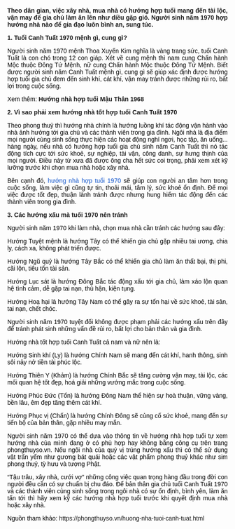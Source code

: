 <p dir="ltr" style="text-align:justify"><span style="font-family:arial,helvetica,sans-serif"><span style="font-size:14px"><strong>Theo dân gian, việc xây nhà, mua nhà có hướng hợp tuổi mang đến tài lộc, vận may để gia chủ làm ăn lên như diều gặp gió. Người sinh năm 1970 hợp hướng nhà nào để gia đạo luôn bình an, sung túc.</strong></span></span></p>

<p dir="ltr" style="text-align:justify"><span style="font-family:arial,helvetica,sans-serif"><span style="font-size:14px"><strong>1. Tuổi Canh Tuất 1970 mệnh gì, cung gì?</strong></span></span></p>

<p dir="ltr" style="text-align:justify"><span style="font-family:arial,helvetica,sans-serif"><span style="font-size:14px"><span style="background-color:transparent; color:rgb(0, 0, 0)">Người sinh năm 1970 mệnh Thoa Xuyến Kim nghĩa là vàng trang sức, tuổi Canh Tuất là con chó trong 12 con giáp. Xét về cung mệnh thì nam cung Chấn hành Mộc thuộc Đông Tứ Mệnh, nữ cung Chấn hành Mộc thuộc Đông Tứ Mệnh. Biết được người sinh năm Canh Tuất mệnh gì, cung gì sẽ giúp xác định được hướng hợp tuổi gia chủ đem đến sinh khí, cát khí, vận may tránh được những rủi ro, bất lợi trong cuộc sống.</span></span></span></p>

<p dir="ltr" style="text-align:justify"><span style="font-family:arial,helvetica,sans-serif"><span style="font-size:14px"><span style="background-color:transparent; color:rgb(0, 0, 0)">Xem thêm: </span><a href="https://myspace.com/phongthuyhoangtam/post/activity_profile_82316482_bb10b743d6854377802c617d68a14852/comments" style="text-decoration-line: none;"><strong>Hướng nhà hợp tuổi Mậu Thân 1968</strong></a></span></span></p>

<p dir="ltr" style="text-align:justify"><span style="font-family:arial,helvetica,sans-serif"><span style="font-size:14px"><strong>2. Vì sao phải xem hướng nhà tốt hợp tuổi Canh Tuất 1970</strong></span></span></p>

<p dir="ltr" style="text-align:justify"><span style="font-family:arial,helvetica,sans-serif"><span style="font-size:14px"><span style="background-color:transparent; color:rgb(0, 0, 0)">Theo phong thuỷ thì hướng nhà chính là hướng luồng khí tác động vận hành vào nhà ảnh hưởng tới gia chủ và các thành viên trong gia đình. Ngôi nhà là địa điểm mọi người cùng sinh sống thực hiện các hoạt động nghỉ ngơi, học tập, ăn uống... hàng ngày, nếu nhà có hướng hợp tuổi gia chủ sinh năm Canh Tuất thì nó tác động tích cực tới sức khoẻ, sự nghiệp, tài vận, công danh, sự hưng thịnh của mọi người. Điều này từ xưa đã được ông cha hết sức coi trọng, phải xem xét kỹ lưỡng trước khi chọn mua nhà hoặc xây nhà.</span></span></span></p>

<p dir="ltr" style="text-align:justify"><span style="font-family:arial,helvetica,sans-serif"><span style="font-size:14px"><span style="background-color:transparent; color:rgb(0, 0, 0)">Bên cạnh đó, </span><a href="https://www.scoop.it/topic/huong-nha-theo-phong-thuy/p/4107104007/2019/04/22/phan-tich-tuoi-canh-tuat-1970-hop-huong-nha-nao-nhat-e-tranh-luc-sat" style="text-decoration-line: none;"><span style="background-color:transparent; color:rgb(17, 85, 204)">hướng nhà hợp tuổi 1970</span></a><span style="background-color:transparent; color:rgb(0, 0, 0)"> sẽ giúp con người an tâm hơn trong cuộc sống, làm việc gì cũng tự tin, thoải mái, tâm lý, sức khoẻ ổn định. Để mọi việc được tốt đẹp, thuận lành tránh được nhưng hung hiểm tác động đến các thành viên trong gia đình.&nbsp;</span></span></span></p>

<p dir="ltr" style="text-align:justify"><span style="font-family:arial,helvetica,sans-serif"><span style="font-size:14px"><strong>3. Các hướng xấu mà tuổi 1970 nên tránh</strong></span></span></p>

<p dir="ltr" style="text-align:justify"><span style="font-family:arial,helvetica,sans-serif"><span style="font-size:14px"><span style="background-color:transparent; color:rgb(0, 0, 0)">Người sinh năm 1970 khi làm nhà, chọn mua nhà cần tránh các hướng sau đây:</span></span></span></p>

<p dir="ltr" style="text-align:justify"><span style="font-family:arial,helvetica,sans-serif"><span style="font-size:14px"><span style="background-color:transparent; color:rgb(0, 0, 0)">Hướng Tuyệt mệnh là hướng Tây có thể khiến gia chủ gặp nhiều tai ương, chia ly, cách xa, không phát triển được.</span></span></span></p>

<p dir="ltr" style="text-align:justify"><span style="font-family:arial,helvetica,sans-serif"><span style="font-size:14px"><span style="background-color:transparent; color:rgb(0, 0, 0)">Hướng Ngũ quỷ là hướng Tây Bắc có thể khiến gia chủ làm ăn thất bại, thị phi, cãi lộn, tiêu tốn tài sản.</span></span></span></p>

<p dir="ltr" style="text-align:justify"><span style="font-family:arial,helvetica,sans-serif"><span style="font-size:14px"><span style="background-color:transparent; color:rgb(0, 0, 0)">Hướng Lục sát là hướng Đông Bắc tác động xấu tới gia chủ, làm xáo lộn quan hệ tình cảm, dễ gặp tai nạn, thù hận, kiện tụng.</span></span></span></p>

<p dir="ltr" style="text-align:justify"><span style="font-family:arial,helvetica,sans-serif"><span style="font-size:14px"><span style="background-color:transparent; color:rgb(0, 0, 0)">Hướng Hoạ hại là hướng Tây Nam có thể gây ra sự tổn hại về sức khoẻ, tài sản, tai nạn, chết chóc.</span></span></span></p>

<p dir="ltr" style="text-align:justify"><span style="font-family:arial,helvetica,sans-serif"><span style="font-size:14px"><span style="background-color:transparent; color:rgb(0, 0, 0)">Người sinh năm 1970 tuyệt đối không được phạm phải các hướng xấu trên đây để tránh phát sinh những vấn đề rủi ro, bất lợi cho bản thân và gia đình.</span></span></span></p>

<p dir="ltr" style="text-align:justify"><span style="font-family:arial,helvetica,sans-serif"><span style="font-size:14px"><span style="background-color:transparent; color:rgb(0, 0, 0)">Hướng nhà tốt hợp tuổi Canh Tuất cả nam và nữ nên là:</span></span></span></p>

<p dir="ltr" style="text-align:justify"><span style="font-family:arial,helvetica,sans-serif"><span style="font-size:14px"><span style="background-color:transparent; color:rgb(0, 0, 0)">Hướng Sinh khí (Ly) là hướng Chính Nam sẽ mang đến cát khí, hanh thông, sinh sôi nảy nở tiền tài phúc lộc.</span></span></span></p>

<p dir="ltr" style="text-align:justify"><span style="font-family:arial,helvetica,sans-serif"><span style="font-size:14px"><span style="background-color:transparent; color:rgb(0, 0, 0)">Hướng Thiên Y (Khảm) là hướng Chính Bắc sẽ tăng cường vận may, tài lộc, các mối quan hệ tốt đẹp, hoá giải những vướng mắc trong cuộc sống.</span></span></span></p>

<p dir="ltr" style="text-align:justify"><span style="font-family:arial,helvetica,sans-serif"><span style="font-size:14px"><span style="background-color:transparent; color:rgb(0, 0, 0)">Hướng Phúc Đức (Tốn) là hướng Đông Nam thể hiện sự hoà thuận, vững vàng, bền lâu, êm đẹp tăng thêm cát khí.</span></span></span></p>

<p dir="ltr" style="text-align:justify"><span style="font-family:arial,helvetica,sans-serif"><span style="font-size:14px"><span style="background-color:transparent; color:rgb(0, 0, 0)">Hướng Phục vị (Chấn) là hướng Chính Đông sẽ củng cố sức khoẻ, mang đến sự tiến bộ của bản thân, gặp nhiều may mắn.</span></span></span></p>

<p dir="ltr" style="text-align:justify"><span style="font-family:arial,helvetica,sans-serif"><span style="font-size:14px"><span style="background-color:transparent; color:rgb(0, 0, 0)">Người sinh năm 1970 có thể dựa vào thông tin về hướng nhà hợp tuổi tự xem hướng nhà của mình đang ở có phù hợp hay không bằng công cụ trên trang phongthuyso.vn. Nếu ngôi nhà của quý vị trúng hướng xấu thì có thể sử dụng vật trấn yểm như gương bát quái hoặc các vật phẩm phong thuỷ khác như sim phong thuỷ, tỳ hưu và tượng Phật.</span></span></span></p>

<p dir="ltr" style="text-align:justify"><span style="font-family:arial,helvetica,sans-serif"><span style="font-size:14px"><span style="background-color:transparent; color:rgb(0, 0, 0)">&ldquo;Tậu trâu, xây nhà, cưới vợ&rdquo; những công việc quan trọng hàng đầu trong đời con người đều cần có sự chuẩn bị chu đáo. Để bản thân gia chủ tuổi Canh Tuất 1970 và các thành viên cùng sinh sống trong ngôi nhà có sự ổn định, bình yên, làm ăn tấn tới thì hãy xem kỹ các hướng nhà hợp tuổi trước khi quyết định mua nhà hoặc xây nhà.</span></span></span></p>

<p dir="ltr" style="text-align:justify"><span style="font-family:arial,helvetica,sans-serif"><span style="font-size:14px"><span style="background-color:transparent; color:rgb(0, 0, 0)">Nguồn tham khảo: </span><span style="background-color:transparent; color:rgb(17, 85, 204)"><a href="https://phongthuyso.vn/huong-nha-tuoi-canh-tuat.html" style="text-decoration-line: none;">https://phongthuyso.vn/huong-nha-tuoi-canh-tuat.html</a></span></span></span></p>

<div>&nbsp;</div>
